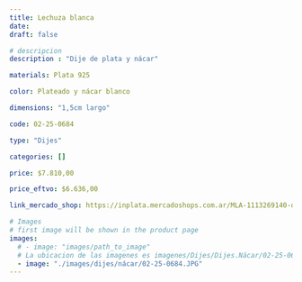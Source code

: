 ```yaml
---
title: Lechuza blanca
date: 
draft: false

# descripcion
description : "Dije de plata y nácar"

materials: Plata 925

color: Plateado y nácar blanco

dimensions: "1,5cm largo"

code: 02-25-0684

type: "Dijes"

categories: []

price: $7.810,00

price_eftvo: $6.636,00

link_mercado_shop: https://inplata.mercadoshops.com.ar/MLA-1113269140-dije-de-plata-y-nácar-natural-lechuza-blanca-_JM

# Images
# first image will be shown in the product page
images:
  # - image: "images/path_to_image"
  # La ubicacion de las imagenes es imagenes/Dijes/Dijes.Nácar/02-25-0684-lechuza-blanca
  - image: "./images/dijes/nácar/02-25-0684.JPG"
---
```

